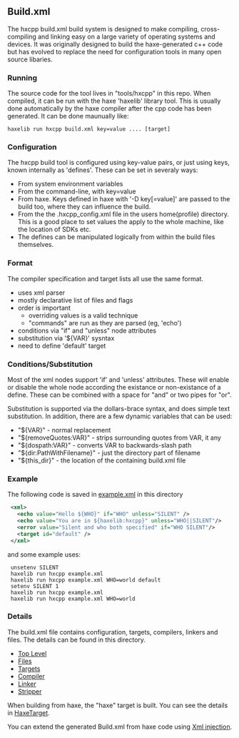 Build.xml
----------

The hxcpp build.xml build system is designed to make compiling, cross-compiling and linking easy on a large variety of operating systems and devices.  It was originally designed to build the haxe-generated c++ code but has evolved to replace the need for configuration tools in many open source libaries.

### Running
The source code for the tool lives in "tools/hxcpp" in this repo.  When compiled, it can be run with the haxe 'haxelib' library tool.  This is usually done automatically by the haxe compiler after the cpp code has been generated.  It can be done maunually like:
```
haxelib run hxcpp build.xml key=value .... [target]
```

### Configuration
The hxcpp build tool is configured using key-value pairs, or just using keys, known internally as 'defines'.  These can be set in severaly ways:
  - From system environment variables
  - From the command-line, with key=value
  - From haxe.  Keys defined in haxe with '-D key[=value]' are passed to the build too, where they can influence the build.
  - From the the .hxcpp_config.xml file in the users home(profile) directory.  This is a good place to set values the apply to the whole machine, like the location of SDKs etc.
  - The defines can be manipulated logically from within the build files themselves.


### Format
The compiler specification and target lists all use the same format.
  - uses xml parser
  - mostly declarative list of files and flags
  - order is important
    + overriding values is a valid technique
    + "commands" are run as they are parsed (eg, 'echo')
  - conditions via "if" and "unless" node attributes
  - substitution via '${VAR}' sysntax
  - need to define 'default' target

### Conditions/Substitution
Most of the xml nodes support 'if' and 'unless' attributes.  These will enable or disable the whole node according the existance or non-existance of a define.  These can be combined with a space for "and" or two pipes for "or".

Substitution is supported via the dollars-brace syntax, and does simple text substitution.  In addition, there are a few dynamic variables that can be used:
 - "${VAR}" - normal replacement
 - "${removeQuotes:VAR}" - strips surrounding quotes from VAR, it any
 - "${dospath:VAR}" - converts VAR to backwards-slash path
 - "${dir:PathWithFilename}" - just the directory part of filename
 - "${this_dir}" - the location of the containing build.xml file


### Example
The following code is saved in [example.xml](example.xml) in this directory
```xml
 <xml>
   <echo value="Hello ${WHO}" if="WHO" unless="SILENT" />
   <echo value="You are in ${haxelib:hxcpp}" unless="WHO||SILENT"/>
   <error value="Silent and who both specified" if="WHO SILENT"/>
   <target id="default" />
 </xml>
```

and some example uses:

```
 unsetenv SILENT
 haxelib run hxcpp example.xml
 haxelib run hxcpp example.xml WHO=world default
 setenv SILENT 1
 haxelib run hxcpp example.xml
 haxelib run hxcpp example.xml WHO=world
```

### Details
The build.xml file contains configuration, targets, compilers, linkers and files. The details can be found in this directory.
 - [Top Level](TopLevel.md)
 - [Files](Files.md)
 - [Targets](Targets.md)
 - [Compiler](Compiler.md)
 - [Linker](Linker.md)
 - [Stripper](Stripper.md)

When building from haxe, the "haxe" target is built.  You can see the details in [HaxeTarget](HaxeTarget.md).

You can extend the generated Build.xml from haxe code using [Xml injection](XmlInjection.md).

